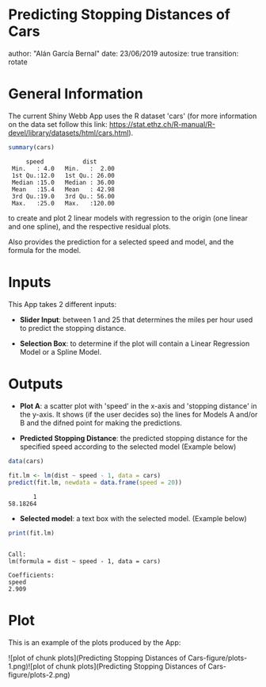 Predicting Stopping Distances of Cars
========================================================
author: "Alán García Bernal"
date: 23/06/2019
autosize: true
transition: rotate

General Information
========================================================

The current Shiny Webb App uses the R dataset 'cars' (for more information on the data set  follow this link: https://stat.ethz.ch/R-manual/R-devel/library/datasets/html/cars.html).


```r
summary(cars)
```

```
     speed           dist       
 Min.   : 4.0   Min.   :  2.00  
 1st Qu.:12.0   1st Qu.: 26.00  
 Median :15.0   Median : 36.00  
 Mean   :15.4   Mean   : 42.98  
 3rd Qu.:19.0   3rd Qu.: 56.00  
 Max.   :25.0   Max.   :120.00  
```

to create and plot 2 linear models with regression to the origin (one linear and one spline), and the respective residual plots.

Also provides the prediction for a selected speed and model, and the formula for the model.

Inputs
========================================================

This App takes 2 different inputs:

- **Slider Input**: between 1 and 25 that determines the miles per hour used to predict the stopping distance.

- **Selection Box**: to determine if the plot will contain a Linear Regression Model or a Spline Model.


Outputs
========================================================

- **Plot A**: a scatter plot with 'speed' in the x-axis and 'stopping distance' in the y-axis. It shows (if the user decides so) the lines for Models A and/or B and the difned point for making the predictions.

- **Predicted Stopping Distance**: the predicted stopping distance for the specified speed according to the selected model (Example below)


```r
data(cars)

fit.lm <- lm(dist ~ speed - 1, data = cars)
predict(fit.lm, newdata = data.frame(speed = 20))
```

```
       1 
58.18264 
```

- **Selected model**: a text box with the selected model. (Example below)


```r
print(fit.lm)
```

```

Call:
lm(formula = dist ~ speed - 1, data = cars)

Coefficients:
speed  
2.909  
```

Plot
========================================================
This is an example of the plots produced by the App:

![plot of chunk plots](Predicting Stopping Distances of Cars-figure/plots-1.png)![plot of chunk plots](Predicting Stopping Distances of Cars-figure/plots-2.png)

